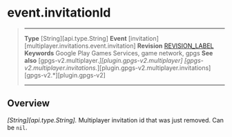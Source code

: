 # event.invitationId

> --------------------- ------------------------------------------------------------------------------------------
> __Type__              [String][api.type.String]
> __Event__             [invitation][multiplayer.invitations.event.invitation]
> __Revision__          [REVISION_LABEL](REVISION_URL)
> __Keywords__          Google Play Games Services, game network, gpgs
> __See also__          [gpgs-v2.multiplayer.*][plugin.gpgs-v2.multiplayer]
>                       [gpgs-v2.multiplayer.invitations.*][plugin.gpgs-v2.multiplayer.invitations]
>                       [gpgs-v2.*][plugin.gpgs-v2]
> --------------------- ------------------------------------------------------------------------------------------

## Overview

_[String][api.type.String]._ Multiplayer invitation id that was just removed. Can be `nil`.